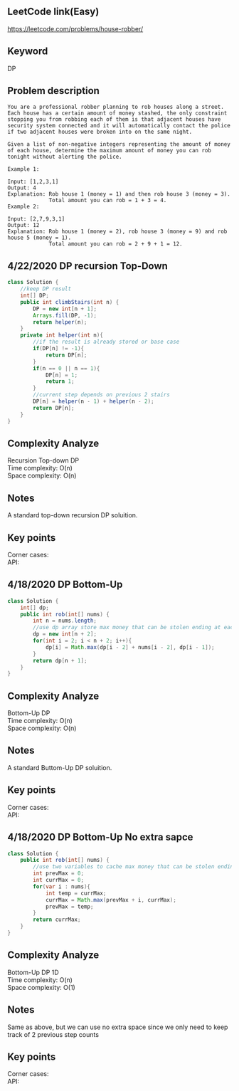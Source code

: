 ## LeetCode link(Easy)
https://leetcode.com/problems/house-robber/

## Keyword
DP

## Problem description
```
You are a professional robber planning to rob houses along a street. Each house has a certain amount of money stashed, the only constraint stopping you from robbing each of them is that adjacent houses have security system connected and it will automatically contact the police if two adjacent houses were broken into on the same night.

Given a list of non-negative integers representing the amount of money of each house, determine the maximum amount of money you can rob tonight without alerting the police.

Example 1:

Input: [1,2,3,1]
Output: 4
Explanation: Rob house 1 (money = 1) and then rob house 3 (money = 3).
             Total amount you can rob = 1 + 3 = 4.
Example 2:

Input: [2,7,9,3,1]
Output: 12
Explanation: Rob house 1 (money = 2), rob house 3 (money = 9) and rob house 5 (money = 1).
             Total amount you can rob = 2 + 9 + 1 = 12.
```
## 4/22/2020 DP recursion Top-Down

```java
class Solution {
    //keep DP result
    int[] DP;
    public int climbStairs(int n) {
        DP = new int[n + 1];
        Arrays.fill(DP, -1);
        return helper(n);
    }
    private int helper(int n){
        //if the result is already stored or base case
        if(DP[n] != -1){
            return DP[n];
        }
        if(n == 0 || n == 1){
            DP[n] = 1;
            return 1;
        }
        //current step depends on previous 2 stairs
        DP[n] = helper(n - 1) + helper(n - 2);
        return DP[n];
    }
}
```

## Complexity Analyze
Recursion Top-down DP\
Time complexity: O(n)\
Space complexity: O(n)

## Notes
A standard top-down recursion DP soluition.

## Key points
Corner cases: \
API:

## 4/18/2020 DP Bottom-Up

```java
class Solution {
    int[] dp;
    public int rob(int[] nums) {
        int n = nums.length;
        //use dp array store max money that can be stolen ending at each house
        dp = new int[n + 2];
        for(int i = 2; i < n + 2; i++){
            dp[i] = Math.max(dp[i - 2] + nums[i - 2], dp[i - 1]);
        }
        return dp[n + 1];
    }
}
```

## Complexity Analyze
Bottom-Up DP\
Time complexity: O(n)\
Space complexity: O(n)

## Notes
A standard Buttom-Up DP soluition.

## Key points
Corner cases: \
API:

## 4/18/2020 DP Bottom-Up No extra sapce

```java
class Solution {
    public int rob(int[] nums) {
        //use two variables to cache max money that can be stolen ending at previous 2 houses
        int prevMax = 0;
        int currMax = 0;
        for(var i : nums){
            int temp = currMax;
            currMax = Math.max(prevMax + i, currMax);
            prevMax = temp;
        }
        return currMax;
    }
}
```

## Complexity Analyze
Bottom-Up DP 1D\
Time complexity: O(n)\
Space complexity: O(1)

## Notes
Same as above, but we can use no extra space since we only need to keep track of 2 previous step counts

## Key points
Corner cases: \
API:
